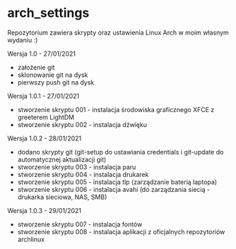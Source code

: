 # arch_settings
Repozytorium zawiera skrypty oraz ustawienia Linux Arch w moim własnym wydaniu :)

Wersja 1.0 - 27/01/2021
- założenie git
- sklonowanie git na dysk
- pierwszy push git na dysk

Wersja 1.0.1 - 27/01/2021
- stworzenie skryptu 001 - instalacja środowiska graficznego XFCE z greeterem LightDM
- stworzenie skryptu 002 - instalacja dźwięku

Wersja 1.0.2 - 28/01/2021
- dodano skrypty git (git-setup do ustawiania credentials i git-update do automatycznej aktualizacji git)
- stworzenie skryptu 003 - instalacja paru
- stworzenie skryptu 004 - instalacja drukarek
- stworzenie skryptu 005 - instalacja tlp (zarządzanie baterią laptopa)
- stworzenie skryptu 006 - instalacja avahi (do zarządzania siecią - drukarka sieciowa, NAS, SMB)

Wersja 1.0.3 - 29/01/2021
- stworzenie skryptu 007 - instalacja fontów
- stworzenie skryptu 008 - instalacja aplikacji z oficjalnych repozytoriów archlinux
